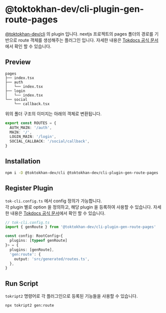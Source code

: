 # @toktokhan-dev/cli-plugin-gen-route-pages

[@toktokhan-dev/cli](../../cli/README.md) 의 plugin 입니다.
nextjs 프로젝트의 pages 폴더의 경로를 기반으로 route 객체를 생성해주는 플러그인 입니다. 자세한 내용은 [Tokdocs 공식 문서](https://toktokhan-dev-docs.vercel.app/docs/docs/tokript/Offical%20Plugins/gen-route-next-page)에서 확인 할 수 있습니다.

## Preview

```
pages
├── index.tsx
├── auth
│   └── index.tsx
├── login
│   └── index.tsx
└── social
    └── callback.tsx
```

위의 폴더 구조의 이미지는 아래의 객체로 변환됩니다.

```ts
export const ROUTES = {
  AUTH_MAIN: '/auth',
  MAIN: '/',
  LOGIN_MAIN: '/login',
  SOCIAL_CALLBACK: '/social/callback',
}
```

## Installation

```bash
npm i -D @toktokhan-dev/cli @toktokhan-dev/cli-plugin-gen-route-pages
```

## Register Plugin

`tok-cli.config.ts` 에서 config 정의가 가능합니다.<br/>
각 plugin 별로 option 을 정의하고, 해당 plugin 을 등록하여 사용할 수 있습니다.
자세한 내용은 [Tokdocs 공식 문서](https://toktokhan-dev-docs.vercel.app/docs/docs/tokript/Offical%20Plugins/gen-route-next-page)에서 확인 할 수 있습니다.

```ts
// tok-cli.config.ts
import { genRoute } from '@toktokhan-dev/cli-plugin-gen-route-pages'

const config: RootConfig<{
  plugins: [typeof genRoute]
}> = {
  plugins: [genRoute],
  'gen:route': {
    output: 'src/generated/routes.ts',
  },
}
```

## Run Script

`tokript2` 명령어로 각 플러그인으로 등록된 기능들을 사용할 수 있습니다.

```bash
npx tokript2 gen:route
```
